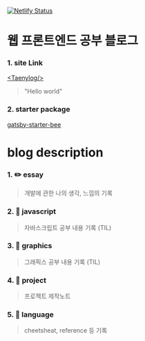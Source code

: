[![Netlify Status](https://api.netlify.com/api/v1/badges/4c522dc6-ee2f-4471-87d4-d80e176b0a69/deploy-status)](https://app.netlify.com/sites/taeny/deploys)

# 웹 프론트엔드 공부 블로그

### 1. site Link

[\<Taenylog\/\>](https://taeny.dev)

> "Hello world"

### 2. starter package

[gatsby-starter-bee](https://github.com/JaeYeopHan/gatsby-starter-bee)

# blog description

### 1. :pencil2: essay

> 개발에 관한 나의 생각, 느낌의 기록

### 2. :closed_book: javascript

> 자바스크립트 공부 내용 기록 (TIL)

### 3. 📐 graphics

> 그래픽스 공부 내용 기록 (TIL)

### 4. 🔮 project

> 프로젝트 제작노트

### 5. 🤖 language

> cheetsheat, reference 등 기록


